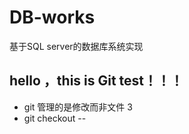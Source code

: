 # DB-works
基于SQL server的数据库系统实现

## hello ，this is Git test！！！
- git 管理的是修改而非文件 3
- git checkout -- <file> 